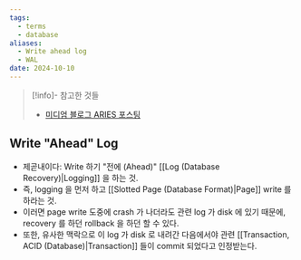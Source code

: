 ```yaml
---
tags:
  - terms
  - database
aliases:
  - Write ahead log
  - WAL
date: 2024-10-10
---
```

> [!info]- 참고한 것들
> - [미디엄 블로그 ARIES 포스팅](https://medium.com/@vikas.singh_67409/algorithms-for-recovery-and-isolation-exploiting-semantics-aries-d904765fb9b8)

## Write "Ahead" Log

- 제곧내이다: Write 하기 "전에 (Ahead)" [[Log (Database Recovery)|Logging]] 을 하는 것.
- 즉, logging 을 먼저 하고 [[Slotted Page (Database Format)|Page]] write 를 하라는 것.
- 이러면 page write 도중에 crash 가 나더라도 관련 log 가 disk 에 있기 때문에, recovery 를 하던 rollback 을 하던 할 수 있다.
- 또한, 유사한 맥락으로 이 log 가 disk 로 내려간 다음에서야 관련 [[Transaction, ACID (Database)|Transaction]] 들이 commit 되었다고 인정받는다.